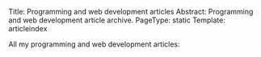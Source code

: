 Title: Programming and web development articles
Abstract: Programming and web development article archive.
PageType: static
Template: articleindex

All my programming and web development articles: